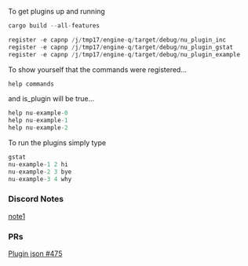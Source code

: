 
To get plugins up and running

```rust
cargo build --all-features

register -e capnp /j/tmp17/engine-q/target/debug/nu_plugin_inc
register -e capnp /j/tmp17/engine-q/target/debug/nu_plugin_gstat
register -e capnp /j/tmp17/engine-q/target/debug/nu_plugin_example
```

To show yourself that the commands were registered...

```rust
help commands
```

and is_plugin will be true...

```rust
help nu-example-0
help nu-example-1
help nu-example-2
```

To run the plugins simply type

```rust
gstat
nu-example-1 2 hi
nu-example-2 3 bye
nu-example-3 4 why
```

### Discord Notes

[note1](https://discord.com/channels/601130461678272522/683070703716925568/919953220011425833)

### PRs

[Plugin json #475](https://github.com/nushell/engine-q/pull/475)
